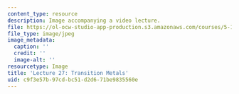 ```yaml
---
content_type: resource
description: Image accompanying a video lecture.
file: https://ol-ocw-studio-app-production.s3.amazonaws.com/courses/5-111-principles-of-chemical-science-fall-2008/c9f3e57b97cdbc51d2d671be9835560e_27.jpg
file_type: image/jpeg
image_metadata:
  caption: ''
  credit: ''
  image-alt: ''
resourcetype: Image
title: 'Lecture 27: Transition Metals'
uid: c9f3e57b-97cd-bc51-d2d6-71be9835560e
---
```

